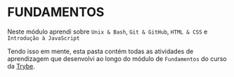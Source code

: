 # FUNDAMENTOS

Neste módulo aprendi sobre `Unix & Bash`, `Git & GitHub`, `HTML & CSS` e `Introdução à JavaScript`

Tendo isso em mente, esta pasta contém todas as atividades de aprendizagem que desenvolvi ao longo do módulo de `Fundamentos` do curso da [Trybe](https://www.betrybe.com/). 
